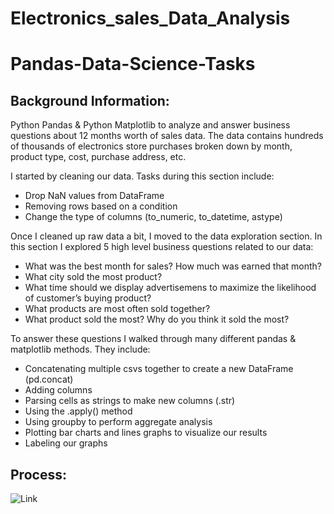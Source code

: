 # Electronics_sales_Data_Analysis
# Pandas-Data-Science-Tasks

## Background Information:
Python Pandas & Python Matplotlib to analyze and answer business questions about 12 months worth of sales data. The data contains hundreds of thousands of electronics store purchases broken down by month, product type, cost, purchase address, etc. 

I started by cleaning our data. Tasks during this section include:
- Drop NaN values from DataFrame
- Removing rows based on a condition
- Change the type of columns (to_numeric, to_datetime, astype)

Once I cleaned up raw data a bit, I moved to the data exploration section. In this section I explored 5 high level business questions related to our data:
- What was the best month for sales? How much was earned that month?
- What city sold the most product?
- What time should we display advertisemens to maximize the likelihood of customer’s buying product?
- What products are most often sold together?
- What product sold the most? Why do you think it sold the most?

To answer these questions I walked through many different pandas & matplotlib methods. They include:
- Concatenating multiple csvs together to create a new DataFrame (pd.concat)
- Adding columns
- Parsing cells as strings to make new columns (.str)
- Using the .apply() method
- Using groupby to perform aggregate analysis
- Plotting bar charts and lines graphs to visualize our results
- Labeling our graphs

## Process:
![Link]([SalesAnalysis/Sales_Data_Analysis.png](https://github.com/supratiktechandanalytics/Electronics_sales_Data/blob/main/SalesAnalysis/SalesAnalysis/Sales_Data_Analysis.ipynb)https://github.com/supratiktechandanalytics/Electronics_sales_Data/blob/main/SalesAnalysis/SalesAnalysis/Sales_Data_Analysis.ipynb)
